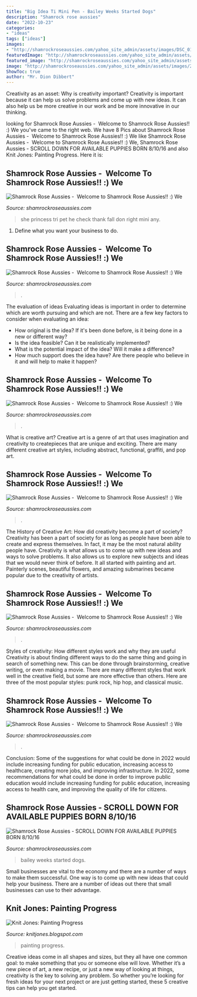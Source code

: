 ```yaml
---
title: "Big Idea Ti Mini Pen - Bailey Weeks Started Dogs"
description: "Shamrock rose aussies"
date: "2022-10-23"
categories:
- "ideas"
tags: ["ideas"]
images:
- "http://shamrockroseaussies.com/yahoo_site_admin/assets/images/DSC_0177.265231801_std.JPG"
featuredImage: "http://shamrockroseaussies.com/yahoo_site_admin/assets/images/20170825_150204.238202419_std.jpg"
featured_image: "http://shamrockroseaussies.com/yahoo_site_admin/assets/images/20150531_153856.150212428_std.jpg"
image: "http://shamrockroseaussies.com/yahoo_site_admin/assets/images/20170825_150204.238202419_std.jpg"
ShowToc: true
author: "Mr. Dion Dibbert"
---
```



Creativity as an asset: Why is creativity important?
Creativity is important because it can help us solve problems and come up with new ideas. It can also help us be more creative in our work and be more innovative in our thinking.

	

		
looking for Shamrock Rose Aussies - ﻿﻿﻿ Welcome to Shamrock Rose Aussies!! :) We you've came to the right web. We have 8 Pics about Shamrock Rose Aussies - ﻿﻿﻿ Welcome to Shamrock Rose Aussies!! :) We like Shamrock Rose Aussies - ﻿﻿﻿ Welcome to Shamrock Rose Aussies!! :) We, Shamrock Rose Aussies - SCROLL DOWN FOR AVAILABLE PUPPIES BORN 8/10/16 and also Knit Jones: Painting Progress. Here it is:
		
    
## Shamrock Rose Aussies - ﻿﻿﻿ Welcome To Shamrock Rose Aussies!! :) We

<img loading=lazy src="http://shamrockroseaussies.com/yahoo_site_admin/assets/images/20170825_150204.238202419_std.jpg" onerror="this.onerror=null;this.src='https://tse3.mm.bing.net/th?id=OIP._qPoQQs03kjtAvcHBbCJfgHaFj&amp;pid=15.1';" alt="Shamrock Rose Aussies - ﻿﻿﻿ Welcome to Shamrock Rose Aussies!! :) We">

_Source: shamrockroseaussies.com_

>she princess tri pet he check thank fall don right mini any. 

	

1. Define what you want your business to do.

    
## Shamrock Rose Aussies - ﻿﻿﻿ Welcome To Shamrock Rose Aussies!! :) We

<img loading=lazy src="http://shamrockroseaussies.com/yahoo_site_admin/assets/images/DSC_0356.301152256_std.JPG" onerror="this.onerror=null;this.src='https://tse2.mm.bing.net/th?id=OIP.62vS6212INCukPyelDvJzAHaE-&amp;pid=15.1';" alt="Shamrock Rose Aussies - ﻿﻿﻿ Welcome to Shamrock Rose Aussies!! :) We">

_Source: shamrockroseaussies.com_

>. 

	

The evaluation of ideas
Evaluating ideas is important in order to determine which are worth pursuing and which are not. There are a few key factors to consider when evaluating an idea:
- How original is the idea? If it's been done before, is it being done in a new or different way?
- Is the idea feasible? Can it be realistically implemented?
- What is the potential impact of the idea? Will it make a difference?
- How much support does the idea have? Are there people who believe in it and will help to make it happen?

    
## Shamrock Rose Aussies - ﻿﻿﻿ Welcome To Shamrock Rose Aussies!! :) We

<img loading=lazy src="http://shamrockroseaussies.com/yahoo_site_admin/assets/images/20150531_153856.150212428_std.jpg" onerror="this.onerror=null;this.src='https://tse3.mm.bing.net/th?id=OIP.uCWrIh62Eftr9AhZA4PBzAAAAA&amp;pid=15.1';" alt="Shamrock Rose Aussies - ﻿﻿﻿ Welcome to Shamrock Rose Aussies!! :) We">

_Source: shamrockroseaussies.com_

>. 

	

What is creative art?
Creative art is a genre of art that uses imagination and creativity to createpieces that are unique and exciting. There are many different creative art styles, including abstract, functional, graffiti, and pop art.

    
## Shamrock Rose Aussies - ﻿﻿﻿ Welcome To Shamrock Rose Aussies!! :) We

<img loading=lazy src="http://shamrockroseaussies.com/yahoo_site_admin/assets/images/DSC_0232.41164305_std.JPG" onerror="this.onerror=null;this.src='https://tse2.mm.bing.net/th?id=OIP.gX-Cc4vG_9iK-kWxyICKuwHaE-&amp;pid=15.1';" alt="Shamrock Rose Aussies - ﻿﻿﻿ Welcome to Shamrock Rose Aussies!! :) We">

_Source: shamrockroseaussies.com_

>. 

	

The History of Creative Art: How did creativity become a part of society?
Creativity has been a part of society for as long as people have been able to create and express themselves. In fact, it may be the most natural ability people have. Creativity is what allows us to come up with new ideas and ways to solve problems. It also allows us to explore new subjects and ideas that we would never think of before. It all started with painting and art. Painterly scenes, beautiful flowers, and amazing submarines became popular due to the creativity of artists.

    
## Shamrock Rose Aussies - ﻿﻿﻿ Welcome To Shamrock Rose Aussies!! :) We

<img loading=lazy src="http://shamrockroseaussies.com/yahoo_site_admin/assets/images/DSC_0716.10500500_std.jpg" onerror="this.onerror=null;this.src='https://tse2.mm.bing.net/th?id=OIP.ywHyXSOmdryMRxNFAASMnwHaE-&amp;pid=15.1';" alt="Shamrock Rose Aussies - ﻿﻿﻿ Welcome to Shamrock Rose Aussies!! :) We">

_Source: shamrockroseaussies.com_

>. 

	

Styles of creativity: How different styles work and why they are useful
Creativity is about finding different ways to do the same thing and going in search of something new. This can be done through brainstorming, creative writing, or even making a movie. There are many different styles that work well in the creative field, but some are more effective than others. Here are three of the most popular styles: punk rock, hip hop, and classical music.

    
## Shamrock Rose Aussies - ﻿﻿﻿ Welcome To Shamrock Rose Aussies!! :) We

<img loading=lazy src="http://shamrockroseaussies.com/yahoo_site_admin/assets/images/DSC_0212.176181402_std.JPG" onerror="this.onerror=null;this.src='https://tse3.mm.bing.net/th?id=OIP.XhlscC2gYBbfFccpWS6viQHaGP&amp;pid=15.1';" alt="Shamrock Rose Aussies - ﻿﻿﻿ Welcome to Shamrock Rose Aussies!! :) We">

_Source: shamrockroseaussies.com_

>. 

	

Conclusion: Some of the suggestions for what could be done in 2022 would include increasing funding for public education, increasing access to healthcare, creating more jobs, and improving infrastructure.
In 2022, some recommendations for what could be done in order to improve public education would include increasing funding for public education, increasing access to health care, and improving the quality of life for citizens.

    
## Shamrock Rose Aussies - SCROLL DOWN FOR AVAILABLE PUPPIES BORN 8/10/16

<img loading=lazy src="http://shamrockroseaussies.com/yahoo_site_admin/assets/images/DSC_0177.265231801_std.JPG" onerror="this.onerror=null;this.src='https://tse2.mm.bing.net/th?id=OIP.usByoAw5uobeox1lPxi_-wHaFs&amp;pid=15.1';" alt="Shamrock Rose Aussies - SCROLL DOWN FOR AVAILABLE PUPPIES BORN 8/10/16">

_Source: shamrockroseaussies.com_

>bailey weeks started dogs. 

	

Small businesses are vital to the economy and there are a number of ways to make them successful. One way is to come up with new ideas that could help your business. There are a number of ideas out there that small businesses can use to their advantage.

    
## Knit Jones: Painting Progress

<img loading=lazy src="http://2.bp.blogspot.com/_X5gvFBIH7fo/S6K8Ba3soLI/AAAAAAAACqc/JDzXlRjcLAk/w1200-h630-p-k-no-nu/IMG_2388.JPG" onerror="this.onerror=null;this.src='https://tse3.mm.bing.net/th?id=OIP.9u4MOLsKJdqLXIGpXaFlbwHaD4&amp;pid=15.1';" alt="Knit Jones: Painting Progress">

_Source: knitjones.blogspot.com_

>painting progress. 

	

Creative ideas come in all shapes and sizes, but they all have one common goal: to make something that you or someone else will love. Whether it’s a new piece of art, a new recipe, or just a new way of looking at things, creativity is the key to solving any problem. So whether you’re looking for fresh ideas for your next project or are just getting started, these 5 creative tips can help you get started.

